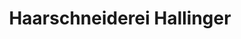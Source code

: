 ---
title: "Haarschneiderei Hallinger"
url: /berchtesgaden/haarschneiderei-hallinger/
shop: Friseur
---